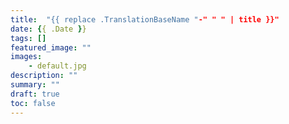 ```yaml
---
title:  "{{ replace .TranslationBaseName "-" " " | title }}"
date: {{ .Date }}
tags: []
featured_image: ""
images:
    - default.jpg
description: ""
summary: ""
draft: true
toc: false
---
```

